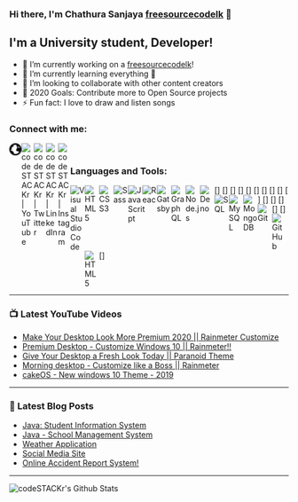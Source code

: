 ### Hi there, I'm Chathura Sanjaya [freesourcecodelk][website] 👋

## I'm a University student, Developer!
- 🔭 I’m currently working on a [freesourcecodelk][website]!
- 🌱 I’m currently learning everything 🤣
- 👯 I’m looking to collaborate with other content creators
- 🥅 2020 Goals: Contribute more to Open Source projects
- ⚡ Fun fact: I love to draw and listen songs

### Connect with me:

[<img align="left" alt="freesourcecodelk" width="22px" src="https://raw.githubusercontent.com/iconic/open-iconic/master/svg/globe.svg" />][website]
[<img align="left" alt="codeSTACKr | YouTube" width="22px" src="https://cdn.jsdelivr.net/npm/simple-icons@v3/icons/youtube.svg" />][youtube]
[<img align="left" alt="codeSTACKr | Twitter" width="22px" src="https://cdn.jsdelivr.net/npm/simple-icons@v3/icons/twitter.svg" />][twitter]
[<img align="left" alt="codeSTACKr | LinkedIn" width="22px" src="https://cdn.jsdelivr.net/npm/simple-icons@v3/icons/linkedin.svg" />][linkedin]
[<img align="left" alt="codeSTACKr | Instagram" width="22px" src="https://cdn.jsdelivr.net/npm/simple-icons@v3/icons/instagram.svg" />][instagram]

<br />

### Languages and Tools:

[<img align="left" alt="Visual Studio Code" width="26px" img="visual-studio-code.png" />]
[<img align="left" alt="HTML5" width="26px" img="html.png" />]
[<img align="left" alt="CSS3" width="26px" img="css.png" />]
[<img align="left" alt="Sass" width="26px" img="sass.png" />]
[<img align="left" alt="JavaScript" width="26px" img="javascript.png" />]
[<img align="left" alt="React" width="26px" img="react.png" />]
[<img align="left" alt="Gatsby" width="26px" img="gatsby.png" />]
[<img align="left" alt="GraphQL" width="26px" img="graphql.png" />]
[<img align="left" alt="Node.js" width="26px" img="nodejs.png" />]
[<img align="left" alt="Deno" width="26px" img="deno.png" />]
[<img align="left" alt="SQL" width="26px" img="sql.png" />]
[<img align="left" alt="MySQL" width="26px" img="mysql.png" />]
[<img align="left" alt="MongoDB" width="26px" img="mongodb.png" />]
[<img align="left" alt="Git" width="26px" img="git.png" />]
[<img align="left" alt="GitHub" width="26px" img="github.png" />]
[<img align="left" alt="HTML5" width="26px" img="terminal.png" />]

<br />
<br />

---

### 📺 Latest YouTube Videos
<!-- YOUTUBE:START -->
- [Make Your Desktop Look More Premium 2020 || Rainmeter Customize](https://www.youtube.com/watch?v=cc83ACkqtfc&t=85s)
- [Premium Desktop - Customize Windows 10 || Rainmeter!!](https://www.youtube.com/watch?v=1Hy6hECXPws)
- [Give Your Desktop a Fresh Look Today || Paranoid Theme](https://www.youtube.com/watch?v=E-IRQVfr-XA&t=65s)
- [Morning desktop - Customize like a Boss || Rainmeter](https://www.youtube.com/watch?v=IaoWOzinw2c)
- [cakeOS - New windows 10 Theme - 2019](https://www.youtube.com/watch?v=jcvNYXsvi1k&t=265s)
<!-- YOUTUBE:END -->

---

### 📕 Latest Blog Posts
<!-- BLOG-POST-LIST:START -->
- [Java: Student Information System](https://freesourcecodelk.blogspot.com/2020/07/student-information-system.html)
- [Java - School Management System](https://freesourcecodelk.blogspot.com/2020/07/school-management-system.html)
- [Weather Application](https://freesourcecodelk.blogspot.com/2020/02/weather-application.html)
- [Social Media Site](https://freesourcecodelk.blogspot.com/2020/05/social-media-site-this-is-web.html)
- [Online Accident Report System!](https://freesourcecodelk.blogspot.com/2020/02/online-accident-report-system.html)
<!-- BLOG-POST-LIST:END -->

---

<img align="left" alt="codeSTACKr's Github Stats" src="https://github-readme-stats.vercel.app/api?username=codeSTACKr&show_icons=true&hide_border=true" />

[website]: https://freesourcecodelk.blogspot.com
[twitter]: https://twitter.com/Rathnayaka22700
[youtube]: https://www.youtube.com/channel/UCxMNzCTa8-UOnudzoVYYzcQ
[instagram]: https://www.instagram.com/chathura_sanjaya_rathnayaka
[linkedin]: https://www.linkedin.com/in/chathura-rathnayaka-a6286a19a/
